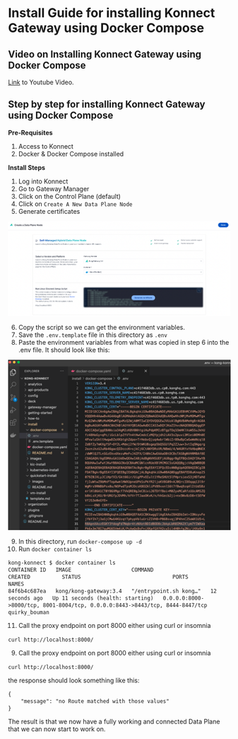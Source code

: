 # Install Guide for installing Konnect Gateway using Docker Compose

## Video on Installing Konnect Gateway using Docker Compose

[Link](https://www.youtube.com/watch?v=qPcbIEkKZK0) to Youtube Video.

## Step by step for installing Konnect Gateway using Docker Compose

**Pre-Requisites**

1. Access to Konnect
2. Docker & Docker Compose installed

**Install Steps**

1. Log into Konnect
2. Go to Gateway Manager
3. Click on the Control Plane (default)
4. Click on `Create A New Data Plane Node`
5. Generate certificates 

![Quickstart](../images/quickstart.png)

6. Copy the script so we can get the environment variables.
7. Save the `.env.template` file in this directory as `.env `
8. Paste the environment variables from what was copied in step 6 into the .env file. It should look like this:

![Env File](../images/env.png)

9. In this directory, run `docker-compose up -d`
10. Run `docker container ls`

```
kong-konnect $ docker container ls
CONTAINER ID   IMAGE                   COMMAND                  CREATED          STATUS                             PORTS                                                                          NAMES
84f6b4c687ea   kong/kong-gateway:3.4   "/entrypoint.sh kong…"   12 seconds ago   Up 11 seconds (health: starting)   0.0.0.0:8000->8000/tcp, 8001-8004/tcp, 0.0.0.0:8443->8443/tcp, 8444-8447/tcp   quirky_bouman
```

11. Call the proxy endpoint on port 8000 either using curl or insomnia

`curl http://localhost:8000/`


9.  Call the proxy endpoint on port 8000 either using curl or insomnia

`curl http://localhost:8000/`

the response should look something like this:

```
{
	"message": "no Route matched with those values"
}
```

The result is that we now have a fully working and connected Data Plane that we can now start to work on.






